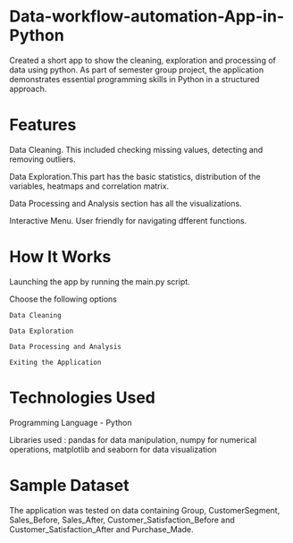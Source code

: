 # Data-workflow-automation-App-in-Python
Created a short app to show the cleaning, exploration and processing of data using python. As part of semester group project, the application demonstrates essential programming skills in Python in a structured approach. 

# Features 
Data Cleaning. This included checking missing values, detecting and removing outliers. 

Data Exploration.This part has the basic statistics, distribution of the variables, heatmaps and correlation matrix. 

Data Processing and Analysis section has all the visualizations. 

Interactive Menu. User friendly for navigating dfferent functions. 

# How It Works

Launching the app by running the main.py script. 

Choose the following options

    Data Cleaning

    Data Exploration

    Data Processing and Analysis

    Exiting the Application 

  # Technologies Used 

  Programming Language - Python

  Libraries used : pandas for data manipulation, numpy for numerical operations, matplotlib and seaborn for data visualization

  # Sample Dataset

  The application was tested on data containing Group, CustomerSegment, Sales_Before, Sales_After, Customer_Satisfaction_Before and Customer_Satisfaction_After and Purchase_Made. 



 
  
  



